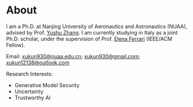 
# About

I am a Ph.D. at Nanjing University of Aeronautics and Astronautics (NUAA), advised by Prof. [Yushu Zhang](http://yushuzhang.cn/). I am currently studying in Italy as a joint Ph.D. scholar, under the supervision of Prof. [Elena Ferrari](https://dawsec.dicom.uninsubria.it/elena.ferrari/) (IEEE/ACM Fellow).

Email: xukun930@nuaa.edu.cn; xukun930@gmail.com; xukun12138@outlook.com

Research Interests:

* Generative Model Security
* Uncertainty
* Trustworthy AI
